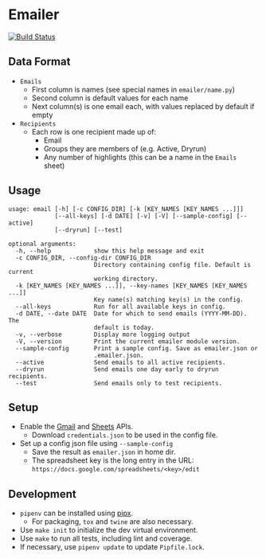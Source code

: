 Emailer
=============
[![Build Status](https://travis-ci.org/WhiteHalmos/emailer.svg?branch=master)](https://travis-ci.org/WhiteHalmos/emailer)

Data Format
-----------------------
- `Emails`
  - First column is names (see special names in `emailer/name.py`)
  - Second column is default values for each name
  - Next column(s) is one email each, with values replaced by default if empty
- `Recipients`
  - Each row is one recipient made up of:
    - Email
    - Groups they are members of (e.g. Active, Dryrun)
    - Any number of highlights (this can be a name in the `Emails` sheet)

Usage
-----
    usage: email [-h] [-c CONFIG_DIR] [-k [KEY_NAMES [KEY_NAMES ...]]]
                 [--all-keys] [-d DATE] [-v] [-V] [--sample-config] [--active]
                 [--dryrun] [--test]

    optional arguments:
      -h, --help            show this help message and exit
      -c CONFIG_DIR, --config-dir CONFIG_DIR
                            Directory containing config file. Default is current
                            working directory.
      -k [KEY_NAMES [KEY_NAMES ...]], --key-names [KEY_NAMES [KEY_NAMES ...]]
                            Key name(s) matching key(s) in the config.
      --all-keys            Run for all available keys in config.
      -d DATE, --date DATE  Date for which to send emails (YYYY-MM-DD). The
                            default is today.
      -v, --verbose         Display more logging output
      -V, --version         Print the current emailer module version.
      --sample-config       Print a sample config. Save as emailer.json or
                            .emailer.json.
      --active              Send emails to all active recipients.
      --dryrun              Send emails one day early to dryrun recipients.
      --test                Send emails only to test recipients.

Setup
-----
* Enable the [Gmail](https://developers.google.com/gmail/api/quickstart/python)
  and [Sheets](https://developers.google.com/sheets/api/quickstart/python) APIs.
  * Download `credentials.json` to be used in the config file.
* Set up a config json file using `--sample-config`
  * Save the result as `emailer.json` in home dir.
  * The spreadsheet key is the long entry in the URL:
    `https://docs.google.com/spreadsheets/<key>/edit`

Development
-----------
* `pipenv` can be installed using [pipx](https://github.com/cs01/pipx).
    * For packaging, `tox` and `twine` are also necessary.
* Use `make init` to initialize the dev virtual environment.
* Use `make` to run all tests, including lint and coverage.
* If necessary, use `pipenv update` to update `Pipfile.lock`.
